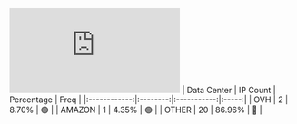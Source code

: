 ![Diagramm](https://github.com/obajay/StateSync-snapshots/blob/main/Projects/AndromedaProtocol/1/README.md)
| Data Center | IP Count | Percentage | Freq |
|:------------:|:--------:|:-----------:|:-----:|
| OVH | 2 | 8.70% | 🟢 |
| AMAZON | 1 | 4.35% | 🟢 |
| OTHER | 20 | 86.96% | 🔴 |